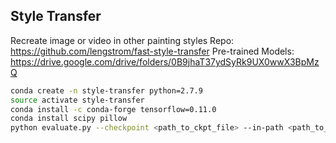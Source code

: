 ## Style Transfer 
Recreate image or video in other painting styles 
Repo: https://github.com/lengstrom/fast-style-transfer
Pre-trained Models: https://drive.google.com/drive/folders/0B9jhaT37ydSyRk9UX0wwX3BpMzQ
```bash
conda create -n style-transfer python=2.7.9 
source activate style-transfer 
conda install -c conda-forge tensorflow=0.11.0 
conda install scipy pillow 
python evaluate.py --checkpoint <path_to_ckpt_file> --in-path <path_to_input_file> --out-path ./output_image.jpg 
```